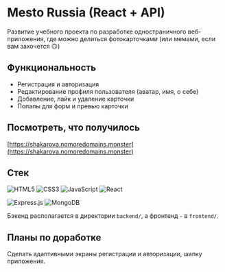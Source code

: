# Mesto Russia (React + API)

Развитие учебного проекта по разработке одностраничного веб-приложения, где можно делиться фотокарточками (или мемами, если вам захочется :upside_down_face:)

## Функциональность

* Регистрация и авторизация
* Редактирование профиля пользователя (аватар, имя, о себе)
* Добавление, лайк и удаление карточки
* Попапы для форм и превью карточки

## Посмотреть, что получилось
[https://shakarova.nomoredomains.monster](https://shakarova.nomoredomains.monster)

## Стек
<img alt="HTML5" src="https://img.shields.io/badge/html5-%23E34F26.svg?style=for-the-badge&logo=html5&logoColor=white"/> <img alt="CSS3" src="https://img.shields.io/badge/css3-%231572B6.svg?style=for-the-badge&logo=css3&logoColor=white"/> <img alt="JavaScript" src="https://img.shields.io/badge/javascript-%23323330.svg?style=for-the-badge&logo=javascript&logoColor=%23F7DF1E"/> <img alt="React" src="https://img.shields.io/badge/react-%2320232a.svg?style=for-the-badge&logo=react&logoColor=%2361DAFB"/>

<img alt="Express.js" src="https://img.shields.io/badge/express.js-%23404d59.svg?style=for-the-badge&logo=express&logoColor=%2361DAFB"/> <img alt="MongoDB" src ="https://img.shields.io/badge/MongoDB-%234ea94b.svg?style=for-the-badge&logo=mongodb&logoColor=white"/>

Бэкенд располагается в директории `backend/`, а фронтенд - в `frontend/`.

## Планы по доработке
Сделать адаптивными экраны регистрации и авторизации, шапку приложения.

